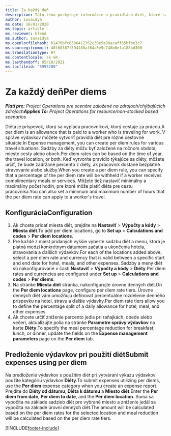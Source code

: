 ```yaml
---
title: Za každý deň
description: Táto téma poskytuje informácie o pravidlách diét, ktoré sa používajú v správe výdavkov.
author: suvaidya
ms.date: 10/01/2020
ms.topic: article
ms.reviewer: kfend
ms.author: suvaidya
ms.openlocfilehash: b1476bfc0386412762c30e5a00acaff65bfbe3c7
ms.sourcegitcommit: 40f68387f594180af64a5e5c748b6efa188bd300
ms.translationtype: HT
ms.contentlocale: sk-SK
ms.lasthandoff: 05/10/2021
ms.locfileid: "5995280"
---
```

# <a name="per-diems"></a><span data-ttu-id="9ed27-103">Za každý deň</span><span class="sxs-lookup"><span data-stu-id="9ed27-103">Per diems</span></span>

<span data-ttu-id="9ed27-104">_**Platí pre:** Project Operations pre scenáre založené na zdrojoch/chýbajúcich zdrojoch_</span><span class="sxs-lookup"><span data-stu-id="9ed27-104">_**Applies To:** Project Operations for resource/non-stocked based scenarios_</span></span>


<span data-ttu-id="9ed27-105">Diéta je príspevok, ktorý sa vypláca pracovníkovi, ktorý cestuje za prácou.</span><span class="sxs-lookup"><span data-stu-id="9ed27-105">A per diem is an allowance that is paid to a worker who is traveling for work.</span></span> <span data-ttu-id="9ed27-106">V správe výdavkov môžete vytvoriť pravidlá diét pre rôzne cestovné situácie.</span><span class="sxs-lookup"><span data-stu-id="9ed27-106">In Expense management, you can create per diem rules for  various travel situations.</span></span> <span data-ttu-id="9ed27-107">Sadzby za diéty môžu byť založené na ročnom období, mieste cesty alebo oboch.</span><span class="sxs-lookup"><span data-stu-id="9ed27-107">Per diem rates can be based on the time of year, the travel location, or both.</span></span> <span data-ttu-id="9ed27-108">Keď vytvoríte pravidlo týkajúce sa diéty, môžete určiť, že bude zadržané percento z diéty, ak pracovník dostane bezplatné stravovanie alebo služby.</span><span class="sxs-lookup"><span data-stu-id="9ed27-108">When you create a per diem  rule, you can specify that a percentage of the per diem rate will be withheld if a worker receives complimentary meals or services.</span></span> <span data-ttu-id="9ed27-109">Môžete tiež nastaviť minimálny a maximálny počet hodín, pre ktoré môže platiť diéta pre cestu pracovníka.</span><span class="sxs-lookup"><span data-stu-id="9ed27-109">You can also set a minimum and maximum number of hours that the per diem rate can apply to a worker's travel.</span></span>

## <a name="configuration"></a><span data-ttu-id="9ed27-110">Konfigurácia</span><span class="sxs-lookup"><span data-stu-id="9ed27-110">Configuration</span></span> 

1. <span data-ttu-id="9ed27-111">Ak chcete pridať miesta diét, prejdite na **Nastaviť** > **Výpočty a kódy** > **Miesta diét**.</span><span class="sxs-lookup"><span data-stu-id="9ed27-111">To add per diem locations, go to **Set up** > **Calculations and codes** > **Per diem locations**.</span></span>
2. <span data-ttu-id="9ed27-112">Pre každé z miest pridaných vyššie vyberte sadzbu diét a menu, ktorá je platná medzi konkrétnym dátumom začatia a ukončenia hotela, stravovania a ďalších výdavkov.</span><span class="sxs-lookup"><span data-stu-id="9ed27-112">For each of the locations added above, select a per diem rate and currency that is valid between a specific start and end date for hotel, meals, and other expenses.</span></span> <span data-ttu-id="9ed27-113">Sadzby a meny diét sú nakonfigurované v časti **Nastaviť** > **Výpočty a kódy** > **Diéty**.</span><span class="sxs-lookup"><span data-stu-id="9ed27-113">Per diem rates and currencies are configured under **Set up** > **Calculations and codes** > **Per diems**.</span></span>
3. <span data-ttu-id="9ed27-114">Na stránke **Miesta diét** stránka, nakonfigurujte úrovne denných diét.</span><span class="sxs-lookup"><span data-stu-id="9ed27-114">On the **Per diem locations** page, configure per diem rate tiers.</span></span> <span data-ttu-id="9ed27-115">Úrovne denných diét vám umožňujú definovať percentuálne rozdelenie denného príspevku na hotel, stravu a ďalšie výdavky.</span><span class="sxs-lookup"><span data-stu-id="9ed27-115">Per diem rate tiers allow you to define the percentage split of a daily allowance for hotel, meal, and other expenses.</span></span> 
4. <span data-ttu-id="9ed27-116">Ak chcete určiť zníženie percento jedla pri raňajkách, obede alebo večeri, aktualizujte polia na stránke **Parametre správy výdavkov** na karte **Diéty**.</span><span class="sxs-lookup"><span data-stu-id="9ed27-116">To specify the meal percentage reduction for breakfast, lunch, or dinner, update the fields on the **Expense management parameters** page on the **Per diem** tab.</span></span> 
    
## <a name="submit-expenses-using-per-diem"></a><span data-ttu-id="9ed27-117">Predloženie výdavkov pri použití diét</span><span class="sxs-lookup"><span data-stu-id="9ed27-117">Submit expenses using per diem</span></span>
<span data-ttu-id="9ed27-118">Na predloženie výdavkov s použitím diét pri vytváraní výkazu výdavkov použite kategóriu výdavkov **Diéty**.</span><span class="sxs-lookup"><span data-stu-id="9ed27-118">To submit expenses utilizing per diems, use the **Per diem** expense category when you create an expense report.</span></span> <span data-ttu-id="9ed27-119">Prejdite do **Diéty od dátumu**, **Diéta k dátumu** a **Miesto diét**.</span><span class="sxs-lookup"><span data-stu-id="9ed27-119">Enter the **Per diem from date**, **Per diem to date**,  and the **Per diem location**.</span></span> <span data-ttu-id="9ed27-120">Suma sa vypočíta na základe sadzieb diét pre vybrané miesto a zníženie jedál sa vypočíta na základe úrovní denných diét.</span><span class="sxs-lookup"><span data-stu-id="9ed27-120">The amount will be calculated based on the per diem rates for the selected location and meal reduction will be calculated based on the per diem rate tiers.</span></span>


[!INCLUDE[footer-include](../includes/footer-banner.md)]